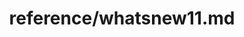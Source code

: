 ---
title: reference/whatsnew11.md
showAuthorInfo: false
redirect_path: https://kotlinlang.org/docs/whatsnew11.html
---